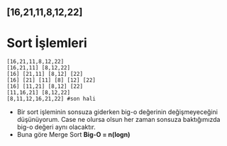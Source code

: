 ## [16,21,11,8,12,22]
# Sort İşlemleri

```
[16,21,11,8,12,22]
[16,21,11] [8,12,22]
[16] [21,11] [8,12] [22]
[16] [21] [11] [8] [12] [22]
[16] [11,21] [8,12] [22]
[11,16,21] [8,12,22]
[8,11,12,16,21,22] #son hali
```

* Bir sort işleminin sonsuza giderken big-o değerinin değişmeyeceğini düşünüyorum. Case ne olursa olsun her zaman sonsuza baktığımızda big-o değeri aynı olacaktır.
* Buna göre Merge Sort **Big-O = n(logn)**